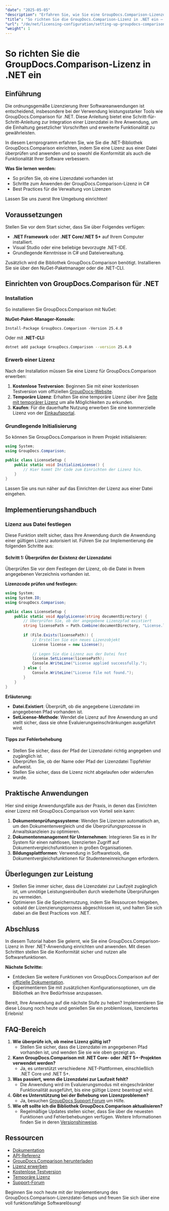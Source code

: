 ```yaml
---
"date": "2025-05-05"
"description": "Erfahren Sie, wie Sie eine GroupDocs.Comparison-Lizenzdatei in Ihre .NET-Anwendungen integrieren und anwenden, um nahtlose Softwarekonformität und Funktionalität zu gewährleisten."
"title": "So richten Sie die GroupDocs.Comparison-Lizenz in .NET ein – Eine Schritt-für-Schritt-Anleitung"
"url": "/de/net/licensing-configuration/setting-up-groupdocs-comparison-license-net/"
"weight": 1
---
```


# So richten Sie die GroupDocs.Comparison-Lizenz in .NET ein

## Einführung

Die ordnungsgemäße Lizenzierung Ihrer Softwareanwendungen ist entscheidend, insbesondere bei der Verwendung leistungsstarker Tools wie GroupDocs.Comparison für .NET. Diese Anleitung bietet eine Schritt-für-Schritt-Anleitung zur Integration einer Lizenzdatei in Ihre Anwendung, um die Einhaltung gesetzlicher Vorschriften und erweiterte Funktionalität zu gewährleisten.

In diesem Lernprogramm erfahren Sie, wie Sie die .NET-Bibliothek GroupDocs.Comparison einrichten, indem Sie eine Lizenz aus einer Datei überprüfen und anwenden und so sowohl die Konformität als auch die Funktionalität Ihrer Software verbessern.

**Was Sie lernen werden:**
- So prüfen Sie, ob eine Lizenzdatei vorhanden ist
- Schritte zum Anwenden der GroupDocs.Comparison-Lizenz in C#
- Best Practices für die Verwaltung von Lizenzen

Lassen Sie uns zuerst Ihre Umgebung einrichten!

## Voraussetzungen

Stellen Sie vor dem Start sicher, dass Sie über Folgendes verfügen:
- **.NET Framework** oder **.NET Core/.NET 5+** auf Ihrem Computer installiert.
- Visual Studio oder eine beliebige bevorzugte .NET-IDE.
- Grundlegende Kenntnisse in C# und Dateiverwaltung.

Zusätzlich wird die Bibliothek GroupDocs.Comparison benötigt. Installieren Sie sie über den NuGet-Paketmanager oder die .NET-CLI.

## Einrichten von GroupDocs.Comparison für .NET

### Installation

So installieren Sie GroupDocs.Comparison mit NuGet:

**NuGet-Paket-Manager-Konsole:**
```shell
Install-Package GroupDocs.Comparison -Version 25.4.0
```
Oder mit **.NET-CLI:**
```bash
dotnet add package GroupDocs.Comparison --version 25.4.0
```

### Erwerb einer Lizenz

Nach der Installation müssen Sie eine Lizenz für GroupDocs.Comparison erwerben:
1. **Kostenlose Testversion**: Beginnen Sie mit einer kostenlosen Testversion vom offiziellen [GroupDocs-Website](https://releases.groupdocs.com/comparison/net/).
2. **Temporäre Lizenz**: Erhalten Sie eine temporäre Lizenz über ihre [Seite mit temporärer Lizenz](https://purchase.groupdocs.com/temporary-license/) um alle Möglichkeiten zu erkunden.
3. **Kaufen**: Für die dauerhafte Nutzung erwerben Sie eine kommerzielle Lizenz von der [Einkaufsportal](https://purchase.groupdocs.com/buy).

### Grundlegende Initialisierung

So können Sie GroupDocs.Comparison in Ihrem Projekt initialisieren:

```csharp
using System;
using GroupDocs.Comparison;

public class LicenseSetup {
    public static void InitializeLicense() {
        // Hier kommt Ihr Code zum Einrichten der Lizenz hin.
    }
}
```

Lassen Sie uns nun näher auf das Einrichten der Lizenz aus einer Datei eingehen.

## Implementierungshandbuch

### Lizenz aus Datei festlegen

Diese Funktion stellt sicher, dass Ihre Anwendung durch die Anwendung einer gültigen Lizenz autorisiert ist. Führen Sie zur Implementierung die folgenden Schritte aus:

#### Schritt 1: Überprüfen der Existenz der Lizenzdatei

Überprüfen Sie vor dem Festlegen der Lizenz, ob die Datei in Ihrem angegebenen Verzeichnis vorhanden ist.

**Lizenzcode prüfen und festlegen:**
```csharp
using System;
using System.IO;
using GroupDocs.Comparison;

public class LicenseSetup {
    public static void ApplyLicense(string documentDirectory) {
        // Überprüfen Sie, ob der angegebene Lizenzpfad existiert
        string licensePath = Path.Combine(documentDirectory, "License.lic");
        
        if (File.Exists(licensePath)) {
            // Erstellen Sie ein neues Lizenzobjekt
            License license = new License();
            
            // Legen Sie die Lizenz aus der Datei fest
            license.SetLicense(licensePath);
            Console.WriteLine("License applied successfully.");
        } else {
            Console.WriteLine("License file not found.");
        }
    }
}
```

**Erläuterung:**
- **Datei.Existiert**: Überprüft, ob die angegebene Lizenzdatei im angegebenen Pfad vorhanden ist.
- **SetLicense-Methode**: Wendet die Lizenz auf Ihre Anwendung an und stellt sicher, dass sie ohne Evaluierungseinschränkungen ausgeführt wird.

#### Tipps zur Fehlerbehebung

- Stellen Sie sicher, dass der Pfad der Lizenzdatei richtig angegeben und zugänglich ist.
- Überprüfen Sie, ob der Name oder Pfad der Lizenzdatei Tippfehler aufweist.
- Stellen Sie sicher, dass die Lizenz nicht abgelaufen oder widerrufen wurde.

## Praktische Anwendungen

Hier sind einige Anwendungsfälle aus der Praxis, in denen das Einrichten einer Lizenz mit GroupDocs.Comparison von Vorteil sein kann:
1. **Dokumentenprüfungssysteme**: Wenden Sie Lizenzen automatisch an, um den Dokumentenvergleich und die Überprüfungsprozesse in Anwaltskanzleien zu optimieren.
2. **Dokumentenmanagement für Unternehmen**: Integrieren Sie es in Ihr System für einen nahtlosen, lizenzierten Zugriff auf Dokumentvergleichsfunktionen in großen Organisationen.
3. **Bildungsplattformen**: Verwendung in Softwaretools, die Dokumentvergleichsfunktionen für Studenteneinreichungen erfordern.

## Überlegungen zur Leistung

- Stellen Sie immer sicher, dass die Lizenzdatei zur Laufzeit zugänglich ist, um unnötige Leistungseinbußen durch wiederholte Überprüfungen zu vermeiden.
- Optimieren Sie die Speichernutzung, indem Sie Ressourcen freigeben, sobald der Lizenzierungsprozess abgeschlossen ist, und halten Sie sich dabei an die Best Practices von .NET.

## Abschluss

In diesem Tutorial haben Sie gelernt, wie Sie eine GroupDocs.Comparison-Lizenz in Ihrer .NET-Anwendung einrichten und anwenden. Mit diesen Schritten stellen Sie die Konformität sicher und nutzen alle Softwarefunktionen. 

**Nächste Schritte:**
- Entdecken Sie weitere Funktionen von GroupDocs.Comparison auf der [offizielle Dokumentation](https://docs.groupdocs.com/comparison/net/).
- Experimentieren Sie mit zusätzlichen Konfigurationsoptionen, um die Bibliothek an Ihre Bedürfnisse anzupassen.

Bereit, Ihre Anwendung auf die nächste Stufe zu heben? Implementieren Sie diese Lösung noch heute und genießen Sie ein problemloses, lizenziertes Erlebnis!

## FAQ-Bereich

1. **Wie überprüfe ich, ob meine Lizenz gültig ist?**
   - Stellen Sie sicher, dass die Lizenzdatei im angegebenen Pfad vorhanden ist, und wenden Sie sie wie oben gezeigt an.
2. **Kann GroupDocs.Comparison mit .NET Core- oder .NET 5+-Projekten verwendet werden?**
   - Ja, es unterstützt verschiedene .NET-Plattformen, einschließlich .NET Core und .NET 5+.
3. **Was passiert, wenn die Lizenzdatei zur Laufzeit fehlt?**
   - Die Anwendung wird im Evaluierungsmodus mit eingeschränkter Funktionalität ausgeführt, bis eine gültige Lizenz beantragt wird.
4. **Gibt es Unterstützung bei der Behebung von Lizenzproblemen?**
   - Ja, besuchen [GroupDocs Support Forum](https://forum.groupdocs.com/c/comparison/) um Hilfe.
5. **Wie oft sollte ich die Bibliothek GroupDocs.Comparison aktualisieren?**
   - Regelmäßige Updates stellen sicher, dass Sie über die neuesten Funktionen und Fehlerbehebungen verfügen. Weitere Informationen finden Sie in deren [Versionshinweise](https://releases.groupdocs.com/comparison/net/).

## Ressourcen
- [Dokumentation](https://docs.groupdocs.com/comparison/net/)
- [API-Referenz](https://reference.groupdocs.com/comparison/net/)
- [GroupDocs.Comparison herunterladen](https://releases.groupdocs.com/comparison/net/)
- [Lizenz erwerben](https://purchase.groupdocs.com/buy)
- [Kostenlose Testversion](https://releases.groupdocs.com/comparison/net/)
- [Temporäre Lizenz](https://purchase.groupdocs.com/temporary-license/)
- [Support-Forum](https://forum.groupdocs.com/c/comparison/)

Beginnen Sie noch heute mit der Implementierung des GroupDocs.Comparison-Lizenzdatei-Setups und freuen Sie sich über eine voll funktionsfähige Softwarelösung!